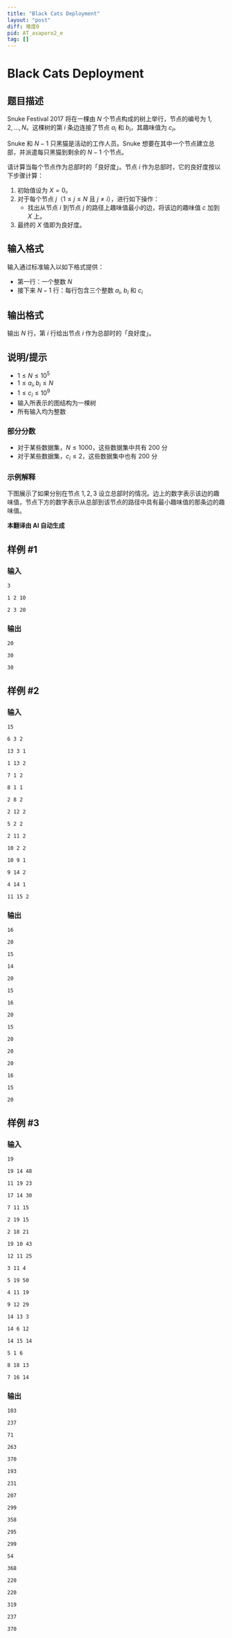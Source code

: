 ```yaml
---
title: "Black Cats Deployment"
layout: "post"
diff: 难度0
pid: AT_asaporo2_e
tag: []
---
```


# Black Cats Deployment

## 题目描述

Snuke Festival 2017 将在一棵由 $N$ 个节点构成的树上举行，节点的编号为 $1, 2, \ldots, N$。这棵树的第 $i$ 条边连接了节点 $a_i$ 和 $b_i$，其趣味值为 $c_i$。

Snuke 和 $N-1$ 只黑猫是活动的工作人员。Snuke 想要在其中一个节点建立总部，并派遣每只黑猫到剩余的 $N-1$ 个节点。

请计算当每个节点作为总部时的「良好度」。节点 $i$ 作为总部时，它的良好度按以下步骤计算：

1. 初始值设为 $X=0$。
2. 对于每个节点 $j$（$1 \leq j \leq N$ 且 $j \neq i$），进行如下操作：
   - 找出从节点 $i$ 到节点 $j$ 的路径上趣味值最小的边，将该边的趣味值 $c$ 加到 $X$ 上。
3. 最终的 $X$ 值即为良好度。

## 输入格式

输入通过标准输入以如下格式提供：

- 第一行：一个整数 $N$
- 接下来 $N-1$ 行：每行包含三个整数 $a_i$, $b_i$ 和 $c_i$

## 输出格式

输出 $N$ 行，第 $i$ 行给出节点 $i$ 作为总部时的「良好度」。

## 说明/提示

- $1 \leq N \leq 10^5$
- $1 \leq a_i, b_i \leq N$
- $1 \leq c_i \leq 10^9$
- 输入所表示的图结构为一棵树
- 所有输入均为整数

### 部分分数
- 对于某些数据集，$N \leq 1000$，这些数据集中共有 200 分
- 对于某些数据集，$c_i \leq 2$，这些数据集中也有 200 分

### 示例解释
下图展示了如果分别在节点 $1, 2, 3$ 设立总部时的情况。边上的数字表示该边的趣味值，节点下方的数字表示从总部到该节点的路径中具有最小趣味值的那条边的趣味值。

 **本翻译由 AI 自动生成**

## 样例 #1

### 输入

```
3
1 2 10
2 3 20
```

### 输出

```
20
30
30
```

## 样例 #2

### 输入

```
15
6 3 2
13 3 1
1 13 2
7 1 2
8 1 1
2 8 2
2 12 2
5 2 2
2 11 2
10 2 2
10 9 1
9 14 2
4 14 1
11 15 2
```

### 输出

```
16
20
15
14
20
15
16
20
15
20
20
20
16
15
20
```

## 样例 #3

### 输入

```
19
19 14 48
11 19 23
17 14 30
7 11 15
2 19 15
2 18 21
19 10 43
12 11 25
3 11 4
5 19 50
4 11 19
9 12 29
14 13 3
14 6 12
14 15 14
5 1 6
8 18 13
7 16 14
```

### 输出

```
103
237
71
263
370
193
231
207
299
358
295
299
54
368
220
220
319
237
370
```

